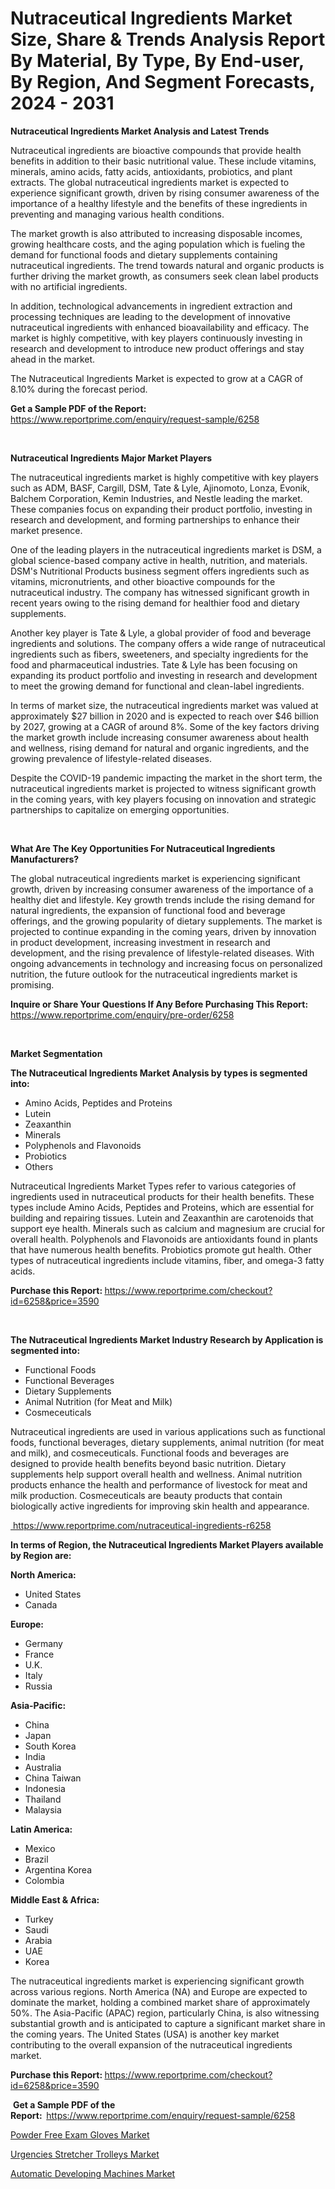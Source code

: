 <p><h1>Nutraceutical Ingredients Market Size, Share & Trends Analysis Report By Material, By Type, By End-user, By Region, And Segment Forecasts, 2024 - 2031</h1></p><p><strong>Nutraceutical Ingredients Market Analysis and Latest Trends</strong></p>
<p><p>Nutraceutical ingredients are bioactive compounds that provide health benefits in addition to their basic nutritional value. These include vitamins, minerals, amino acids, fatty acids, antioxidants, probiotics, and plant extracts. The global nutraceutical ingredients market is expected to experience significant growth, driven by rising consumer awareness of the importance of a healthy lifestyle and the benefits of these ingredients in preventing and managing various health conditions.</p><p>The market growth is also attributed to increasing disposable incomes, growing healthcare costs, and the aging population which is fueling the demand for functional foods and dietary supplements containing nutraceutical ingredients. The trend towards natural and organic products is further driving the market growth, as consumers seek clean label products with no artificial ingredients.</p><p>In addition, technological advancements in ingredient extraction and processing techniques are leading to the development of innovative nutraceutical ingredients with enhanced bioavailability and efficacy. The market is highly competitive, with key players continuously investing in research and development to introduce new product offerings and stay ahead in the market.</p><p>The Nutraceutical Ingredients Market is expected to grow at a CAGR of 8.10% during the forecast period.</p></p>
<p><strong>Get a Sample PDF of the Report:&nbsp;</strong> <a href="https://www.reportprime.com/enquiry/request-sample/6258">https://www.reportprime.com/enquiry/request-sample/6258</a></p>
<p>&nbsp;</p>
<p><strong>Nutraceutical Ingredients Major Market Players</strong></p>
<p><p>The nutraceutical ingredients market is highly competitive with key players such as ADM, BASF, Cargill, DSM, Tate & Lyle, Ajinomoto, Lonza, Evonik, Balchem Corporation, Kemin Industries, and Nestle leading the market. These companies focus on expanding their product portfolio, investing in research and development, and forming partnerships to enhance their market presence.</p><p>One of the leading players in the nutraceutical ingredients market is DSM, a global science-based company active in health, nutrition, and materials. DSM's Nutritional Products business segment offers ingredients such as vitamins, micronutrients, and other bioactive compounds for the nutraceutical industry. The company has witnessed significant growth in recent years owing to the rising demand for healthier food and dietary supplements.</p><p>Another key player is Tate & Lyle, a global provider of food and beverage ingredients and solutions. The company offers a wide range of nutraceutical ingredients such as fibers, sweeteners, and specialty ingredients for the food and pharmaceutical industries. Tate & Lyle has been focusing on expanding its product portfolio and investing in research and development to meet the growing demand for functional and clean-label ingredients.</p><p>In terms of market size, the nutraceutical ingredients market was valued at approximately $27 billion in 2020 and is expected to reach over $46 billion by 2027, growing at a CAGR of around 8%. Some of the key factors driving the market growth include increasing consumer awareness about health and wellness, rising demand for natural and organic ingredients, and the growing prevalence of lifestyle-related diseases.</p><p>Despite the COVID-19 pandemic impacting the market in the short term, the nutraceutical ingredients market is projected to witness significant growth in the coming years, with key players focusing on innovation and strategic partnerships to capitalize on emerging opportunities.</p></p>
<p>&nbsp;</p>
<p><strong>What Are The Key Opportunities For Nutraceutical Ingredients Manufacturers?</strong></p>
<p><p>The global nutraceutical ingredients market is experiencing significant growth, driven by increasing consumer awareness of the importance of a healthy diet and lifestyle. Key growth trends include the rising demand for natural ingredients, the expansion of functional food and beverage offerings, and the growing popularity of dietary supplements. The market is projected to continue expanding in the coming years, driven by innovation in product development, increasing investment in research and development, and the rising prevalence of lifestyle-related diseases. With ongoing advancements in technology and increasing focus on personalized nutrition, the future outlook for the nutraceutical ingredients market is promising.</p></p>
<p><strong>Inquire or Share Your Questions If Any Before Purchasing This Report:</strong> <a href="https://www.reportprime.com/enquiry/pre-order/6258">https://www.reportprime.com/enquiry/pre-order/6258</a></p>
<p>&nbsp;</p>
<p><strong>Market Segmentation</strong></p>
<p><strong>The Nutraceutical Ingredients Market Analysis by types is segmented into:</strong></p>
<p><ul><li>Amino Acids, Peptides and Proteins</li><li>Lutein</li><li>Zeaxanthin</li><li>Minerals</li><li>Polyphenols and Flavonoids</li><li>Probiotics</li><li>Others</li></ul></p>
<p><p>Nutraceutical Ingredients Market Types refer to various categories of ingredients used in nutraceutical products for their health benefits. These types include Amino Acids, Peptides and Proteins, which are essential for building and repairing tissues. Lutein and Zeaxanthin are carotenoids that support eye health. Minerals such as calcium and magnesium are crucial for overall health. Polyphenols and Flavonoids are antioxidants found in plants that have numerous health benefits. Probiotics promote gut health. Other types of nutraceutical ingredients include vitamins, fiber, and omega-3 fatty acids.</p></p>
<p><strong>Purchase this Report:&nbsp;</strong><a href="https://www.reportprime.com/checkout?id=6258&price=3590">https://www.reportprime.com/checkout?id=6258&price=3590</a></p>
<p>&nbsp;</p>
<p><strong>The Nutraceutical Ingredients Market Industry Research by Application is segmented into:</strong></p>
<p><ul><li>Functional Foods</li><li>Functional Beverages</li><li>Dietary Supplements</li><li>Animal Nutrition (for Meat and Milk)</li><li>Cosmeceuticals</li></ul></p>
<p><p>Nutraceutical ingredients are used in various applications such as functional foods, functional beverages, dietary supplements, animal nutrition (for meat and milk), and cosmeceuticals. Functional foods and beverages are designed to provide health benefits beyond basic nutrition. Dietary supplements help support overall health and wellness. Animal nutrition products enhance the health and performance of livestock for meat and milk production. Cosmeceuticals are beauty products that contain biologically active ingredients for improving skin health and appearance.</p></p>
<p><a href="https://www.reportprime.com/nutraceutical-ingredients-r6258">&nbsp;https://www.reportprime.com/nutraceutical-ingredients-r6258</a></p>
<p><strong>In terms of Region, the Nutraceutical Ingredients Market Players available by Region are:</strong></p>
<p>
    <p> <strong> North America: </strong>
        <ul>
            <li>United States</li>
            <li>Canada</li>
        </ul>
        </p> 
    <p> <strong> Europe: </strong>
        <ul>
            <li>Germany</li>
            <li>France</li>
            <li>U.K.</li>
            <li>Italy</li>
            <li>Russia</li>
        </ul>
        </p> 
    <p> <strong> Asia-Pacific: </strong>
        <ul>
            <li>China</li>
            <li>Japan</li>
            <li>South Korea</li>
            <li>India</li>
            <li>Australia</li>
            <li>China Taiwan</li>
            <li>Indonesia</li>
            <li>Thailand</li>
            <li>Malaysia</li>
        </ul>
        </p> 
    <p> <strong> Latin America: </strong>
        <ul>
            <li>Mexico</li>
            <li>Brazil</li>
            <li>Argentina Korea</li>
            <li>Colombia</li>
        </ul>
        </p> 
    <p> <strong> Middle East & Africa: </strong>
        <ul>
            <li>Turkey</li>
            <li>Saudi</li>
            <li>Arabia</li>
            <li>UAE</li>
            <li>Korea</li>
        </ul>
    </p>
    </p>
<p><p>The nutraceutical ingredients market is experiencing significant growth across various regions. North America (NA) and Europe are expected to dominate the market, holding a combined market share of approximately 50%. The Asia-Pacific (APAC) region, particularly China, is also witnessing substantial growth and is anticipated to capture a significant market share in the coming years. The United States (USA) is another key market contributing to the overall expansion of the nutraceutical ingredients market.</p></p>
<p><strong>Purchase this Report: </strong><a href="https://www.reportprime.com/checkout?id=6258&price=3590">https://www.reportprime.com/checkout?id=6258&price=3590</a></p>
<p>&nbsp;<strong>Get a Sample PDF of the Report:&nbsp;&nbsp;</strong><a href="https://www.reportprime.com/enquiry/request-sample/6258">https://www.reportprime.com/enquiry/request-sample/6258</a></p>
<p><strong></strong></p>
<p><p><a href="https://issuu.com/reportprime-2/docs/powder-free-exam-gloves-market-size-2030.pptx">Powder Free Exam Gloves Market</a></p><p><a href="https://issuu.com/reportprime-2/docs/urgencies-stretcher-trolleys-market-size-2030.pptx">Urgencies Stretcher Trolleys Market</a></p><p><a href="https://issuu.com/reportprime-2/docs/automatic-developing-machines-market-size-2030.ppt">Automatic Developing Machines Market</a></p></p>